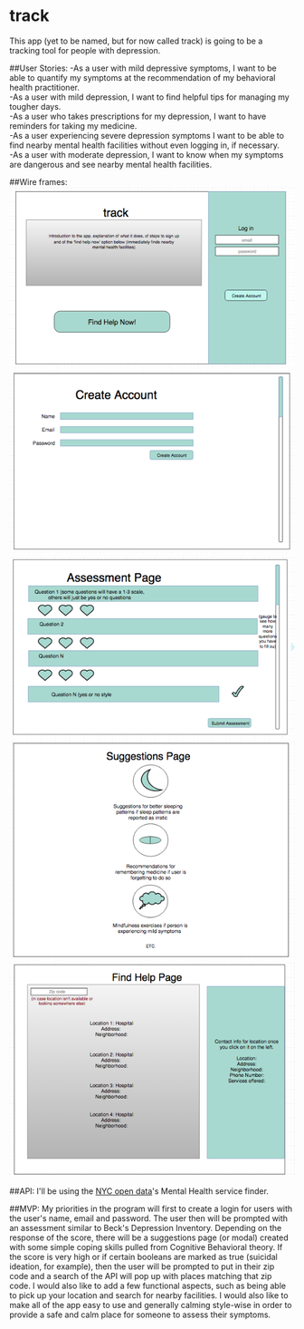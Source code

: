 # track
This app (yet to be named, but for now called track) is going to be a tracking tool for people with depression. 

##User Stories:
-As a user with mild depressive symptoms, I want to be able to quantify my symptoms at the recommendation of my behavioral health practitioner.</br>
-As a user with mild depression, I want to find helpful tips for managing my tougher days.</br>
-As a user who takes prescriptions for my depression, I want to have reminders for taking my medicine.</br>
-As a user experiencing severe depression symptoms I want to be able to find nearby mental health facilities without even logging in, if necessary.</br>
-As a user with moderate depression, I want to know when my symptoms are dangerous and see nearby mental health facilities.</br>


##Wire frames:
<img src="https://github.com/echerney/track/blob/master/Screen%20Shot%202016-06-28%20at%2010.35.44%20PM.png?raw=true">
<img src="https://github.com/echerney/track/blob/master/Screen%20Shot%202016-06-28%20at%2010.44.15%20PM.png?raw=true">
<img src="https://github.com/echerney/track/blob/master/Screen%20Shot%202016-06-28%20at%2010.52.05%20PM.png?raw=true">
<img src="https://github.com/echerney/track/blob/master/Screen%20Shot%202016-06-28%20at%2011.06.02%20PM.png?raw=true">
<img src="https://github.com/echerney/track/blob/master/Screen%20Shot%202016-06-28%20at%2011.13.25%20PM.png?raw=true">

##API:
I'll be using the <a href="https://data.cityofnewyork.us/Health/Mental-Health-Service-Finder-Data/8nqg-ia7v">NYC open data</a>'s Mental Health service finder.

##MVP:
My priorities in the program will first to create a login for users with the user's name, email and password. The user then will be prompted with an assessment similar to Beck's Depression Inventory. Depending on the response of the score, there will be a suggestions page (or modal) created with some simple coping skills pulled from Cognitive Behavioral theory. If the score is very high or if certain booleans are marked as true (suicidal ideation, for example), then the user will be prompted to put in their zip code and a search of the API will pop up with places matching that zip code.
I would also like to add a few functional aspects, such as being able to pick up your location and search for nearby facilities. I would also like to make all of the app easy to use and generally calming style-wise in order to provide a safe and calm place for someone to assess their symptoms.
